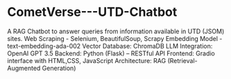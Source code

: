 # CometVerse---UTD-Chatbot
A RAG Chatbot to answer queries from information available in UTD (JSOM) sites.
Web Scraping - Selenium, BeautifulSoup, Scrapy
Embedding Model - text-embedding-ada-002
Vector Database: ChromaDB
LLM Integration: OpenAI GPT 3.5
Backend: Python (Flask) – RESTful API
Frontend: Gradio interface with HTML,CSS, JavaScript
Architecture: RAG (Retrieval-Augmented Generation)
